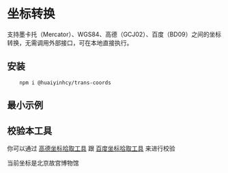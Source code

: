 # 坐标转换

支持墨卡托（Mercator）、WGS84、高德（GCJ02）、百度（BD09）之间的坐标转换，无需调用外部接口，可在本地直接执行。

## 安装

```shell
    npm i @huaiyinhcy/trans-coords
```

## 最小示例

<demo vue="../demos/trans-coord/minimal.vue" />

## 校验本工具

你可以通过
[高德坐标拾取工具](https://lbs.amap.com/tools/picker)
跟
[百度坐标拾取工具](https://api.map.baidu.com/lbsapi/getpoint/index.html)
来进行校验

当前坐标是北京故宫博物馆

<demo vue="../demos/trans-coord/validate.vue" />
